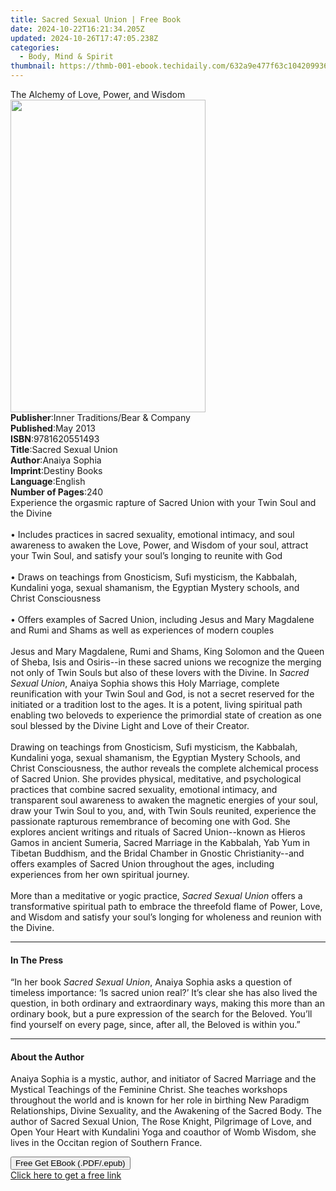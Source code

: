 ```yaml
---
title: Sacred Sexual Union | Free Book
date: 2024-10-22T16:21:34.205Z
updated: 2024-10-26T17:47:05.238Z
categories:
  - Body, Mind & Spirit
thumbnail: https://thmb-001-ebook.techidaily.com/632a9e477f63c104209936e3e2972c902a94e46c56d34fdb7a6c66cc347af142.jpg
---
```

<main id="book-container">
  <div class="flex flex-col">
    <div class="book-brief flex-1 py-6 px-4 sm:p-6 md:py-10 md:px-8">
      <!-- brief-->
      <div class="book-brief-main">The Alchemy of Love, Power, and Wisdom</div>
    </div>
    <div
      class="book-meta-info flex-1 grid gap-4 col-start-1 col-end-3 row-start-1 sm:mb-6 sm:grid-cols-4 lg:gap-6 lg:col-start-2 lg:row-end-6 lg:row-span-6 lg:mb-0"
    >
      <div
        class="book-meta-info-left place-content-center mt-4 p-4 text-sm leading-6 col-start-2 col-span-2 dark:text-slate-400"
      >
        <img
          class="w-full h-500 object-cover rounded-lg sm:h-255 sm:col-span-2 lg:col-span-full"
          src="https://img-001-ebook.techidaily.com/a8f2ec0028992924224a116acccf317552c217ded2277e4fdee3044805d3d744.jpg"
          alt=""
          width="312"
          height="500"
        />
      </div>
      <div
        class="book-meta-info-right mt-2 col-start-1 row-start-2 col-span-3 self-center"
      >
        <!-- meta data  -->
        <div class="flex flex-col px-4 md:px-8">
          <div class="flex-1">
            <strong>Publisher</strong>:<span class="px-2"
              >Inner Traditions/Bear &amp; Company</span
            >
          </div>
          <div class="flex-1">
            <strong>Published</strong>:<span class="px-2">May 2013</span>
          </div>
          <div class="flex-1">
            <strong>ISBN</strong>:<span class="px-2">9781620551493</span>
          </div>
          <div class="flex-1">
            <strong>Title</strong>:<span class="px-2">Sacred Sexual Union</span>
          </div>
          <div class="flex-1">
            <strong>Author</strong>:<span class="px-2">Anaiya Sophia</span>
          </div>
          <div class="flex-1">
            <strong>Imprint</strong>:<span class="px-2">Destiny Books</span>
          </div>
          <div class="flex-1">
            <strong>Language</strong>:<span class="px-2">English</span>
          </div>
          <div class="flex-1">
            <strong>Number of Pages</strong>:<span class="px-2">240</span>
          </div>
        </div>
      </div>
    </div>
    <div class="book-description flex-1 py-6 px-4 sm:p-6 md:py-10 md:px-8">
      <div class="book-description-main">
        <div accordion-content="" id="description">
          Experience the orgasmic rapture of Sacred Union with your Twin Soul
          and the Divine <br />
          <br />• Includes practices in sacred sexuality, emotional intimacy,
          and soul awareness to awaken the Love, Power, and Wisdom of your soul,
          attract your Twin Soul, and satisfy your soul’s longing to reunite
          with God <br />
          <br />• Draws on teachings from Gnosticism, Sufi mysticism, the
          Kabbalah, Kundalini yoga, sexual shamanism, the Egyptian Mystery
          schools, and Christ Consciousness <br />
          <br />• Offers examples of Sacred Union, including Jesus and Mary
          Magdalene and Rumi and Shams as well as experiences of modern couples
          <br />
          <br />Jesus and Mary Magdalene, Rumi and Shams, King Solomon and the
          Queen of Sheba, Isis and Osiris--in these sacred unions we recognize
          the merging not only of Twin Souls but also of these lovers with the
          Divine. In <i>Sacred Sexual Union</i>, Anaiya Sophia shows this Holy
          Marriage, complete reunification with your Twin Soul and God, is not a
          secret reserved for the initiated or a tradition lost to the ages. It
          is a potent, living spiritual path enabling two beloveds to experience
          the primordial state of creation as one soul blessed by the Divine
          Light and Love of their Creator. <br />
          <br />Drawing on teachings from Gnosticism, Sufi mysticism, the
          Kabbalah, Kundalini yoga, sexual shamanism, the Egyptian Mystery
          Schools, and Christ Consciousness, the author reveals the complete
          alchemical process of Sacred Union. She provides physical, meditative,
          and psychological practices that combine sacred sexuality, emotional
          intimacy, and transparent soul awareness to awaken the magnetic
          energies of your soul, draw your Twin Soul to you, and, with Twin
          Souls reunited, experience the passionate rapturous remembrance of
          becoming one with God. She explores ancient writings and rituals of
          Sacred Union--known as Hieros Gamos in ancient Sumeria, Sacred
          Marriage in the Kabbalah, Yab Yum in Tibetan Buddhism, and the Bridal
          Chamber in Gnostic Christianity--and offers examples of Sacred Union
          throughout the ages, including experiences from her own spiritual
          journey. <br />
          <br />More than a meditative or yogic practice,
          <i>Sacred Sexual Union</i> offers a transformative spiritual path to
          embrace the threefold flame of Power, Love, and Wisdom and satisfy
          your soul’s longing for wholeness and reunion with the Divine.
        </div>
        <div class="accordion-fader"></div>
      </div>
    </div>
    <div class="book-excerpts flex-1 py-6 px-4 sm:p-6 md:py-10 md:px-8">
      <!-- excerpts-->
      <div class="book-excerpts-main">
        <hr />
        <h4 class="placeholder placeholder-heading">
          <span>In The Press</span>
        </h4>
        <p>
          “In her book <i>Sacred Sexual Union</i>, Anaiya Sophia asks a question
          of timeless importance: ‘Is sacred union real?’ It’s clear she has
          also lived the question, in both ordinary and extraordinary ways,
          making this more than an ordinary book, but a pure expression of the
          search for the Beloved. You’ll find yourself on every page, since,
          after all, the Beloved is within you.”
        </p>
      </div>
    </div>
    <div class="book-about-author flex-1 py-6 px-4 sm:p-6 md:py-10 md:px-8">
      <!-- about author-->
      <div class="book-main-author-main">
        <hr />
        <h4 class="placeholder placeholder-heading">
          <span>About the Author</span>
        </h4>
        <p>
          Anaiya Sophia is a mystic, author, and initiator of Sacred Marriage
          and the Mystical Teachings of the Feminine Christ. She teaches
          workshops throughout the world and is known for her role in birthing
          New Paradigm Relationships, Divine Sexuality, and the Awakening of the
          Sacred Body. The author of Sacred Sexual Union, The Rose Knight,
          Pilgrimage of Love, and Open Your Heart with Kundalini Yoga and
          coauthor of Womb Wisdom, she lives in the Occitan region of Southern
          France.
        </p>
      </div>
    </div>
    <div class="book-free-get flex-1 py-6 px-4 sm:p-6 md:py-10 md:px-8">
      <button
        id="btn-free-get"
        class="bg-blue-500 hover:bg-blue-700 text-white font-bold py-2 px-4 rounded"
      >
        Free Get EBook (.PDF/.epub)
      </button>
      <div id="countdown-display" class="px-2 text-lg mt-2"></div>
      <a
        id="free-link"
        class="hidden bg-blue-500 hover:bg-blue-700 text-white font-bold py-2 px-4 rounded"
        href="https://www.ebooks.com/en-us/book/95782709/sacred-sexual-union/anaiya-sophia/"
        target="_blank"
        >Click here to get a free link</a
      >
    </div>
    <script>
      let countdownTime = 0;
      let countdownInterval = null;
      document
        .getElementById('btn-free-get')
        .addEventListener('click', startCountdown);
      function startCountdown() {
        countdownTime = new Date().getTime() + 60000 * 3;
        countdownInterval = setInterval(updateCountdown, 1000);
        document.getElementById('btn-free-get').disabled = true;
        document
          .getElementById('btn-free-get')
          .classList.add('bg-gray-500', 'cursor-not-allowed');
      }
      function updateCountdown() {
        let currentTime = new Date().getTime();
        let timeLeft = countdownTime - currentTime;
        let secondsLeft = Math.floor(timeLeft / 1000);
        document.getElementById('countdown-display').innerHTML =
          `Remaining time: ${secondsLeft} seconds.`;
        if (secondsLeft <= 0) {
          clearInterval(countdownInterval);
          document.getElementById('btn-free-get').classList.add('hidden');
          document.getElementById('free-link').classList.remove('hidden');
          document.getElementById('countdown-display').innerHTML = '';
        }
      }
    </script>
  </div>
</main>

<ins class="adsbygoogle"
      style="display:block"
      data-ad-client="ca-pub-7571918770474297"
      data-ad-slot="8358498916"
      data-ad-format="auto"
      data-full-width-responsive="true"></ins>
    